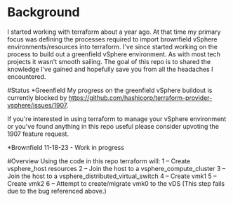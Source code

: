 # Background

I started working with terraform about a year ago. At that time my primary focus was defining the processes required to import brownfield vSphere environments/resources into terraform. I've since started working on the process to build out a greenfield vSphere environment. As with most tech projects it wasn't smooth sailing. The goal of this repo is to shared the knowledge I've gained and hopefully save you from all the headaches I encountered.

#Status
*Greenfield
My progress on the greenfield vSphere buildout is currently blocked by https://github.com/hashicorp/terraform-provider-vsphere/issues/1907.

If you're interested in using terraform to manage your vSphere environment or you've found anything in this repo useful please consider upvoting the 1907 feature request.

*Brownfield
11-18-23 - Work in progress

#Overview
Using the code in this repo terraform will:
1 – Create vsphere_host resources
2 – Join the host to a vsphere_compute_cluster
3 – Join the host to a vsphere_distributed_virtual_switch
4 – Create vmk1
5 – Create vmk2
6 – Attempt to create/migrate vmk0 to the vDS (This step fails due to the bug referenced above.)

